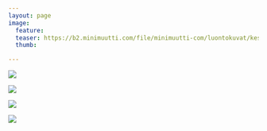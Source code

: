 ```yaml
---
layout: page
image:
  feature:
  teaser: https://b2.minimuutti.com/file/minimuutti-com/luontokuvat/kes%C3%A4/13/DS67144-245px.jpg
  thumb:

---
```


![](https://b2.minimuutti.com/file/minimuutti-com/luontokuvat/kes%C3%A4/13/DS671501-800px.jpg)

![](https://b2.minimuutti.com/file/minimuutti-com/luontokuvat/kes%C3%A4/13/DS671461-800px.jpg)

![](https://b2.minimuutti.com/file/minimuutti-com/luontokuvat/kes%C3%A4/13/DS671451-800px.jpg)

![](https://b2.minimuutti.com/file/minimuutti-com/luontokuvat/kes%C3%A4/13/DS671441-800px.jpg)
